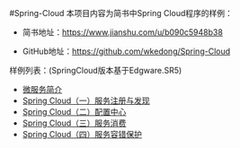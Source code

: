 #Spring-Cloud
本项目内容为简书中Spring Cloud程序的样例：

- 简书地址：https://www.jianshu.com/u/b090c5948b38

- GitHub地址：https://github.com/wkedong/Spring-Cloud

样例列表：(SpringCloud版本基于Edgware.SR5)
- [微服务简介](https://www.jianshu.com/p/caf2ee4cde50)
- [Spring Cloud（一）服务注册与发现](https://www.jianshu.com/p/4a41dfc51fb8)
- [Spring Cloud（二）配置中心](https://www.jianshu.com/p/67212e76a91c)
- [Spring Cloud（三）服务消费](https://www.jianshu.com/p/244bb95298b5)
- [Spring Cloud（四）服务容错保护](https://www.jianshu.com/p/c6b1f8f8dfd3)
